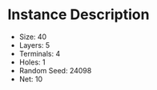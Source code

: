 # Instance Description

* Size: 40
* Layers: 5
* Terminals: 4
* Holes: 1
* Random Seed: 24098
* Net: 10
